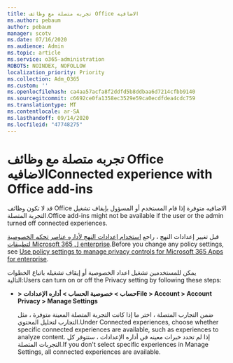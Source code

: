 ```yaml
---
title: تجربه متصلة مع وظائف Office الاضافيه
ms.author: pebaum
author: pebaum
manager: scotv
ms.date: 07/16/2020
ms.audience: Admin
ms.topic: article
ms.service: o365-administration
ROBOTS: NOINDEX, NOFOLLOW
localization_priority: Priority
ms.collection: Adm_O365
ms.custom: ''
ms.openlocfilehash: ca4aa57acfa8f2ddfd5b8ddbaa6d7214cfbb9140
ms.sourcegitcommit: c6692ce0fa1358ec3529e59ca0ecdfdea4cdc759
ms.translationtype: MT
ms.contentlocale: ar-SA
ms.lasthandoff: 09/14/2020
ms.locfileid: "47748275"
---
```

# <a name="connected-experience-with-office-add-ins"></a><span data-ttu-id="9ddcd-102">تجربه متصلة مع وظائف Office الاضافيه</span><span class="sxs-lookup"><span data-stu-id="9ddcd-102">Connected experience with Office add-ins</span></span>

<span data-ttu-id="9ddcd-103">قد لا تكون وظائف Office الاضافيه متوفرة إذا قام المستخدم أو المسؤول بإيقاف تشغيل التجربة المتصلة.</span><span class="sxs-lookup"><span data-stu-id="9ddcd-103">Office add-ins might not be available if the user or the admin turned off connected experiences.</span></span>

<span data-ttu-id="9ddcd-104">قبل تغيير إعدادات النهج ، راجع [استخدام إعدادات النهج لأداره عناصر تحكم الخصوصية لتطبيقات Microsoft 365 ل enterprise](https://docs.microsoft.com/deployoffice/privacy/manage-privacy-controls).</span><span class="sxs-lookup"><span data-stu-id="9ddcd-104">Before you change any policy settings, see [Use policy settings to manage privacy controls for Microsoft 365 Apps for enterprise](https://docs.microsoft.com/deployoffice/privacy/manage-privacy-controls).</span></span>

<span data-ttu-id="9ddcd-105">يمكن للمستخدمين تشغيل اعداد الخصوصية أو إيقاف تشغيله باتباع الخطوات التالية:</span><span class="sxs-lookup"><span data-stu-id="9ddcd-105">Users can turn on or off the Privacy setting by following these steps:</span></span>

- <span data-ttu-id="9ddcd-106">**> حساب > خصوصية الحساب > أداره الإعدادات**</span><span class="sxs-lookup"><span data-stu-id="9ddcd-106">**File > Account > Account Privacy > Manage Settings**</span></span> 

    <span data-ttu-id="9ddcd-107">ضمن التجارب المتصلة ، اختر ما إذا كانت التجربة المتصلة المعينة متوفرة ، مثل التجارب لتحليل المحتوي.</span><span class="sxs-lookup"><span data-stu-id="9ddcd-107">Under Connected experiences, choose whether specific connected experiences are available, such as experiences to analyze content.</span></span> <span data-ttu-id="9ddcd-108">إذا لم تحدد خبرات معينه في أداره الإعدادات ، ستتوفر كل التجربات المتصلة.</span><span class="sxs-lookup"><span data-stu-id="9ddcd-108">If you don't select specific experiences in Manage Settings, all connected experiences are available.</span></span>
